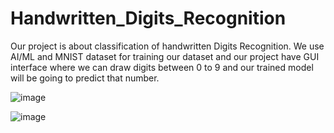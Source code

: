 # Handwritten_Digits_Recognition
Our project is about classification of handwritten Digits Recognition. We use AI/ML and MNIST dataset for training our dataset and our project have GUI interface where we can draw digits between 0 to 9 and our trained model will be going to predict that number.


![image](https://github.com/yogeshdevtulla/Handwritten_Digits_Recognition/assets/101208427/7f5b0a18-54ba-4539-a14c-88e405ab3639)



![image](https://github.com/yogeshdevtulla/Handwritten_Digits_Recognition/assets/101208427/9aabed73-2d0a-45ed-930b-11e33ba2ef03)
